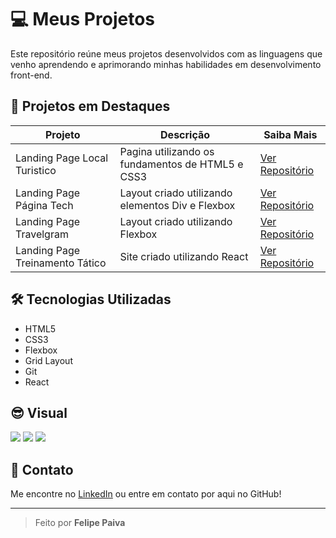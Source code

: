 # 💻 Meus Projetos

Este repositório reúne meus projetos desenvolvidos com as linguagens que venho aprendendo e aprimorando minhas habilidades em desenvolvimento front-end.

## 🚀 Projetos em Destaques

| Projeto | Descrição | Saiba Mais |
|--------|------------|--------|
| Landing Page Local Turistico | Pagina utilizando os fundamentos de HTML5 e CSS3 | [Ver Repositório](https://github.com/FelipePPaiva/Portfolio/tree/main/Local_Turistico) |
| Landing Page Página Tech | Layout criado utilizando elementos Div e Flexbox | [Ver Repositório](https://github.com/FelipePPaiva/Portfolio/tree/main/Pagina_Tech) |
| Landing Page Travelgram | Layout criado utilizando Flexbox | [Ver Repositório](https://github.com/FelipePPaiva/Portfolio/tree/main/Travelgram) |
| Landing Page Treinamento Tático | Site criado utilizando React | [Ver Repositório](https://github.com/FelipePPaiva/Portfolio/tree/main/site-treinamento-tatico) |



## 🛠️ Tecnologias Utilizadas

- HTML5
- CSS3
- Flexbox
- Grid Layout
- Git
- React



## 😎 Visual

![](https://img.shields.io/badge/HTML5-E34F26?style=for-the-badge&logo=html5&logoColor=white)
![](https://img.shields.io/badge/CSS3-1572B6?style=for-the-badge&logo=css3&logoColor=white)
![](https://img.shields.io/badge/-ReactJs-61DAFB?logo=react&logoColor=white&style=for-the-badge)


## 💌 Contato

Me encontre no [LinkedIn](https://www.linkedin.com/in/felipe-paiva85/) ou entre em contato por aqui no GitHub!

---

> Feito por **Felipe Paiva**

